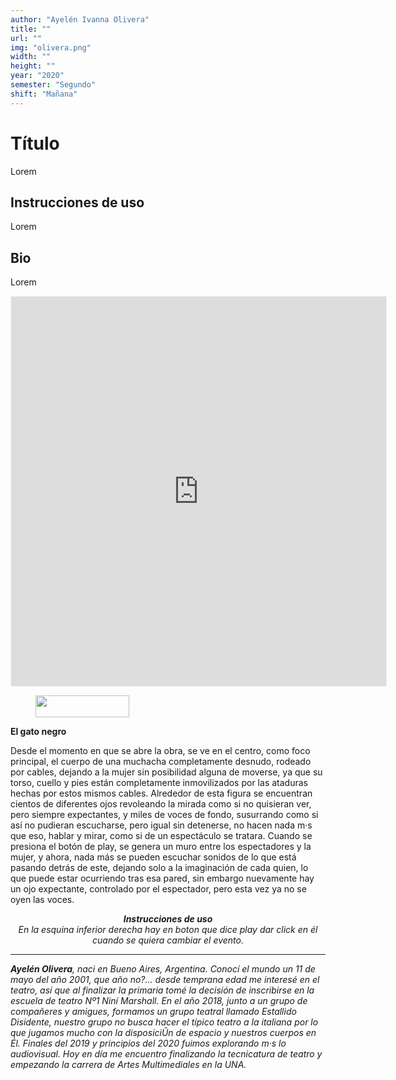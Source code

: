 ```yaml
---
author: "Ayelén Ivanna Olivera"
title: ""
url: ""
img: "olivera.png"
width: ""
height: ""
year: "2020"
semester: "Segundo"
shift: "Mañana"
---
```


<p></p>

# Título

Lorem 

## Instrucciones de uso 

Lorem

## Bio

Lorem

<!-- wp:html -->
<p align="center"><iframe width="700" height="623" frameborder="0" scrolling="no" style="width:600px; margin:0 auto!important;border: 1px solid #F2F2F3; z-index: 100;" src="https://editor.p5js.org/0l1ver4-/embed/B45lCxmXA"></iframe></p>
<!-- /wp:html -->

<!-- wp:image {"id":604,"align":"center","width":150,"height":35} -->
<div class="wp-block-image"><figure class="aligncenter is-resized"><img src="https://am1-lacabanne.atamvirtual.com.ar/wp-content/uploads/2020/12/usabilidad-AM12020-siMobile.png" alt="" class="wp-image-604" width="150" height="35"/></figure></div>
<!-- /wp:image -->

<!-- wp:paragraph -->
<p><strong>El gato negro </strong></p>
<!-- /wp:paragraph -->

<!-- wp:paragraph -->
<p>Desde el momento en que se abre la obra, se ve en el centro, como foco principal, el cuerpo de una muchacha completamente desnudo, rodeado por cables, dejando a la mujer sin posibilidad alguna de moverse, ya que su torso, cuello y pies están completamente inmovilizados por las ataduras hechas por estos mismos cables. Alrededor de esta figura se encuentran cientos de diferentes ojos revoleando la mirada como si no quisieran ver, pero siempre expectantes, y miles de voces de fondo, susurrando como si así no pudieran escucharse, pero igual sin detenerse, no hacen nada m·s que eso, hablar y mirar, como si de un espectáculo se tratara. Cuando se presiona el botón de play, se genera un muro entre los espectadores y la mujer, y ahora, nada más se pueden escuchar sonidos de lo que está pasando detrás de este, dejando solo a la imaginación de cada quien, lo que puede estar ocurriendo tras esa pared, sin embargo nuevamente hay un ojo expectante, controlado por el espectador, pero esta vez ya no se oyen las voces.</p>
<!-- /wp:paragraph -->

<!-- wp:paragraph {"align":"center"} -->
<p style="text-align:center"><strong><em>Instrucciones de uso</em></strong><em><br>En la esquina inferior derecha hay en boton que dice play dar click en él cuando se quiera cambiar el evento.</em></p>
<!-- /wp:paragraph -->

<!-- wp:html -->
<hr>
<!-- /wp:html -->

<!-- wp:paragraph -->
<p><em><strong>Ayelén Olivera</strong>, naci en Bueno Aires, Argentina. Conocí el mundo un 11 de mayo del año 2001, que año no?… desde temprana edad me interesé en el teatro, así que al finalizar la primaria tomé la decisión de inscribirse en la escuela de teatro Nº1  Niní Marshall. En el año 2018, junto a un grupo de compañeres y amigues, formamos un grupo teatral llamado Estallido Disidente, nuestro grupo no busca hacer el típico teatro a la italiana por lo que jugamos mucho con la disposiciÛn de espacio y nuestros cuerpos en Él. Finales del 2019 y principios del 2020 fuimos explorando m·s lo audiovisual. Hoy en día me encuentro finalizando la tecnicatura de teatro y empezando la carrera de Artes Multimediales en la UNA.</em></p>
<!-- /wp:paragraph -->